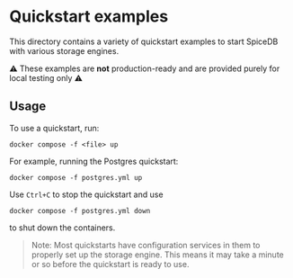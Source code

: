 # Quickstart examples

This directory contains a variety of quickstart examples to start SpiceDB with various storage engines.

:warning: These examples are **not** production-ready and are provided purely for local testing only :warning:


## Usage

To use a quickstart, run:

```
docker compose -f <file> up
```

For example, running the Postgres quickstart:

```
docker compose -f postgres.yml up
```

Use `Ctrl+C` to stop the quickstart and use

```
docker compose -f postgres.yml down
```

to shut down the containers.

> Note: Most quickstarts have configuration services in them to properly set up the storage engine. This means it may take a minute or so before the quickstart is ready to use.
